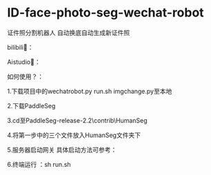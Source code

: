 # ID-face-photo-seg-wechat-robot


证件照分割机器人
自动换底自动生成新证件照


bilibili🔗：


Aistudio🔗：




如何使用？：

1.下载项目中的wechatrobot.py run.sh imgchange.py至本地


2.下载PaddleSeg


3.cd至PaddleSeg-release-2.2\contrib\HumanSeg



4.将第一步中的三个文件放入HumanSeg文件夹下



5.服务器启动网关 具体启动方法可参考：


6.终端运行 ：sh run.sh

